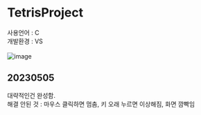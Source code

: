 # TetrisProject<br>
사용언어 : C<br>
개발환경 : VS <br>
<br>
![image](https://user-images.githubusercontent.com/127168700/236474497-f5d22c2a-efa3-4b86-ba53-d4a3199e5190.png)


## 20230505
대략적인건 완성함.<br>
해결 안된 것 : 마우스 클릭하면 멈춤, 키 오래 누르면 이상해짐, 화면 깜빡임
